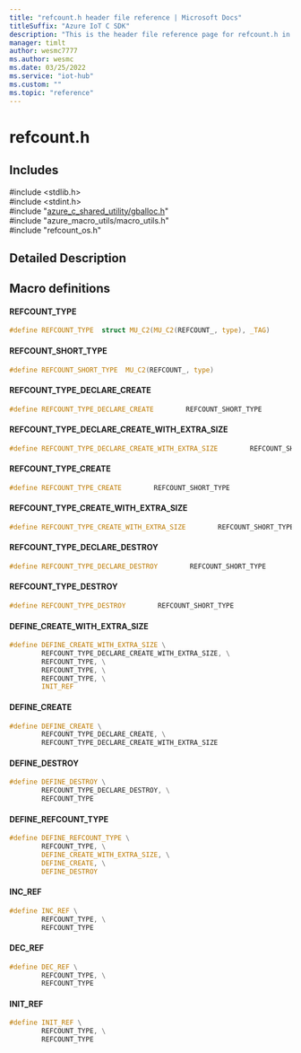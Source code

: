 ```yaml
---                             
title: "refcount.h header file reference | Microsoft Docs" 
titleSuffix: "Azure IoT C SDK"            
description: "This is the header file reference page for refcount.h in the Azure IoT C SDK. This SDK is used with Azure IoT Hub and Azure IoT Hub Device Provisioning Service"            
manager: timlt                 
author: wesmc7777              
ms.author: wesmc               
ms.date: 03/25/2022                    
ms.service: "iot-hub"             
ms.custom: ""                
ms.topic: "reference"        
---                            
```


# refcount.h 

## Includes

\#include <stdlib.h>  
\#include <stdint.h>  
\#include "[azure_c_shared_utility/gballoc.h](gballoc-h.md)"  
\#include "azure_macro_utils/macro_utils.h"  
\#include "refcount_os.h"  

## Detailed Description

## Macro definitions

#### REFCOUNT_TYPE

```C
#define REFCOUNT_TYPE  struct MU_C2(MU_C2(REFCOUNT_, type), _TAG) 
```

#### REFCOUNT_SHORT_TYPE

```C
#define REFCOUNT_SHORT_TYPE  MU_C2(REFCOUNT_, type) 
```

#### REFCOUNT_TYPE_DECLARE_CREATE

```C
#define REFCOUNT_TYPE_DECLARE_CREATE        REFCOUNT_SHORT_TYPE 
```

#### REFCOUNT_TYPE_DECLARE_CREATE_WITH_EXTRA_SIZE

```C
#define REFCOUNT_TYPE_DECLARE_CREATE_WITH_EXTRA_SIZE        REFCOUNT_SHORT_TYPE 
```

#### REFCOUNT_TYPE_CREATE

```C
#define REFCOUNT_TYPE_CREATE        REFCOUNT_SHORT_TYPE 
```

#### REFCOUNT_TYPE_CREATE_WITH_EXTRA_SIZE

```C
#define REFCOUNT_TYPE_CREATE_WITH_EXTRA_SIZE        REFCOUNT_SHORT_TYPE 
```

#### REFCOUNT_TYPE_DECLARE_DESTROY

```C
#define REFCOUNT_TYPE_DECLARE_DESTROY        REFCOUNT_SHORT_TYPE 
```

#### REFCOUNT_TYPE_DESTROY

```C
#define REFCOUNT_TYPE_DESTROY        REFCOUNT_SHORT_TYPE 
```

#### DEFINE_CREATE_WITH_EXTRA_SIZE

```C
#define DEFINE_CREATE_WITH_EXTRA_SIZE \
        REFCOUNT_TYPE_DECLARE_CREATE_WITH_EXTRA_SIZE, \
        REFCOUNT_TYPE, \
        REFCOUNT_TYPE, \
        REFCOUNT_TYPE, \
        INIT_REF 
```

#### DEFINE_CREATE

```C
#define DEFINE_CREATE \
        REFCOUNT_TYPE_DECLARE_CREATE, \
        REFCOUNT_TYPE_DECLARE_CREATE_WITH_EXTRA_SIZE 
```

#### DEFINE_DESTROY

```C
#define DEFINE_DESTROY \
        REFCOUNT_TYPE_DECLARE_DESTROY, \
        REFCOUNT_TYPE 
```

#### DEFINE_REFCOUNT_TYPE

```C
#define DEFINE_REFCOUNT_TYPE \
        REFCOUNT_TYPE, \
        DEFINE_CREATE_WITH_EXTRA_SIZE, \
        DEFINE_CREATE, \
        DEFINE_DESTROY 
```

#### INC_REF

```C
#define INC_REF \
        REFCOUNT_TYPE, \
        REFCOUNT_TYPE 
```

#### DEC_REF

```C
#define DEC_REF \
        REFCOUNT_TYPE, \
        REFCOUNT_TYPE 
```

#### INIT_REF

```C
#define INIT_REF \
        REFCOUNT_TYPE, \
        REFCOUNT_TYPE 
```

